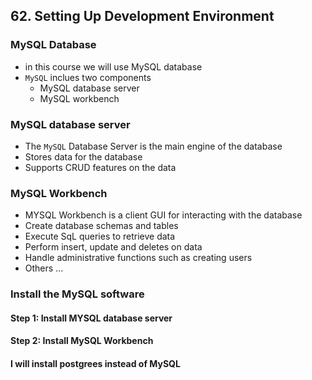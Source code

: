 ## 62. Setting Up Development Environment  

### MySQL Database
* in this course we will use MySQL database
* `MySQL` inclues two components 
  * MySQL database server
  * MySQL workbench

### MySQL database server
* The `MySQL` Database Server is the main engine of the database
* Stores data for the database
* Supports CRUD features on the data

### MySQL Workbench
* MYSQL Workbench is a client GUI for interacting with the database
* Create database schemas and tables 
* Execute SqL queries to retrieve data
* Perform insert, update and deletes on data
* Handle administrative functions such as creating users
* Others ...

### Install the MySQL software
#### Step 1: Install MYSQL database server
#### Step 2: Install MySQL Workbench

#### I will install postgrees instead of MySQL
